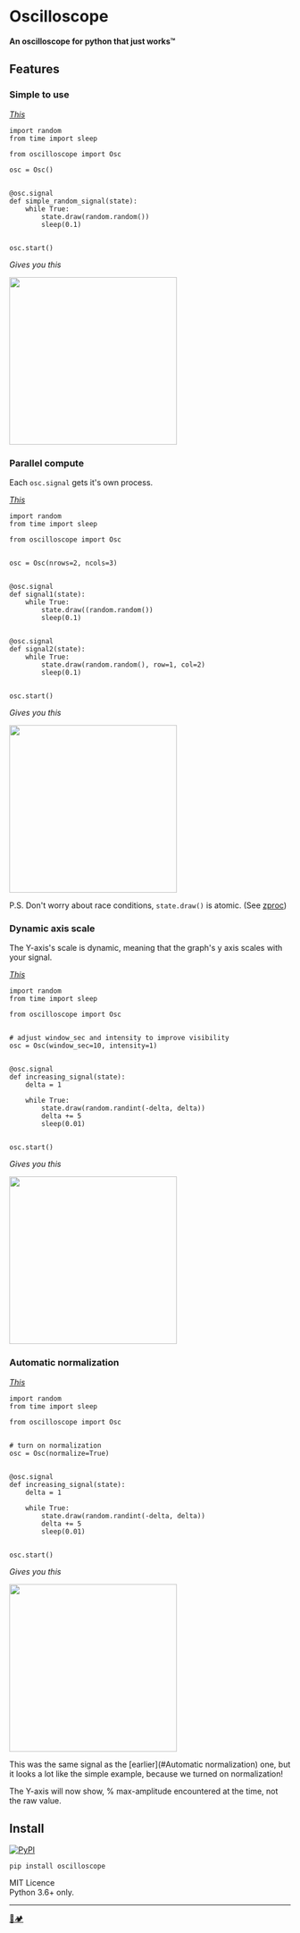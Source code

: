 # Oscilloscope
**An oscilloscope for python that just works™**

## Features

### Simple to use

[*This*](examples/simple_signal.py)
```python3
import random
from time import sleep

from oscilloscope import Osc

osc = Osc()


@osc.signal
def simple_random_signal(state):
    while True:
        state.draw(random.random())
        sleep(0.1)


osc.start()
```
*Gives you this*

<img src="https://i.imgur.com/BMeYoXG.png" height="300" />

### Parallel compute

Each `osc.signal` gets it's own process.

[*This*](examples/parallel_signals.py)
```python3
import random
from time import sleep

from oscilloscope import Osc


osc = Osc(nrows=2, ncols=3)


@osc.signal
def signal1(state):
    while True:
        state.draw((random.random())
        sleep(0.1)


@osc.signal
def signal2(state):
    while True:
        state.draw(random.random(), row=1, col=2)
        sleep(0.1)


osc.start()
```
*Gives you this*

<img src="https://i.imgur.com/PPC7z4m.png" height="300" />

P.S. Don't worry about race conditions, `state.draw()` is atomic. (See [zproc](https://github.com/pycampers/zproc))

### Dynamic axis scale

The Y-axis's scale is dynamic, meaning that the graph's y axis scales with your signal.

[*This*](examples/increasing.py)
```python3
import random
from time import sleep

from oscilloscope import Osc


# adjust window_sec and intensity to improve visibility
osc = Osc(window_sec=10, intensity=1)


@osc.signal
def increasing_signal(state):
    delta = 1

    while True:
        state.draw(random.randint(-delta, delta))
        delta += 5
        sleep(0.01)


osc.start()
```
*Gives you this*

<img src="https://i.imgur.com/r1vHcKH.png" height="300" />

### Automatic normalization

[*This*](examples/normalized.py)
```python3
import random
from time import sleep

from oscilloscope import Osc


# turn on normalization
osc = Osc(normalize=True)


@osc.signal
def increasing_signal(state):
    delta = 1

    while True:
        state.draw(random.randint(-delta, delta))
        delta += 5
        sleep(0.01)


osc.start()
```
*Gives you this*

<img src="https://i.imgur.com/Dlve8rJ.png" height="300" />

This was the same signal as the [earlier](#Automatic normalization) one, 
but it looks a lot like the simple example, because we turned on normalization! 

The Y-axis will now show, % max-amplitude encountered at the time, not the raw value.


## Install


[![PyPI](https://img.shields.io/pypi/pyversions/zproc.svg?style=for-the-badge)](https://pypi.org/project/oscilloscope/)


`pip install oscilloscope`

MIT Licence<br>
Python 3.6+ only.

---

[🐍🏕️](http://www.pycampers.com/)